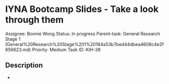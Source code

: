 # IYNA Bootcamp Slides - Take a look through them

Assignee: Bonnie Wong
Status: In progress
Parent-task: General Research Stage 1 (General%20Research%20Stage%201%20184a53b7bed44dbea4608c4e2f656623.md)
Priority: Medium
Task ID: KIH-38

## Description

-